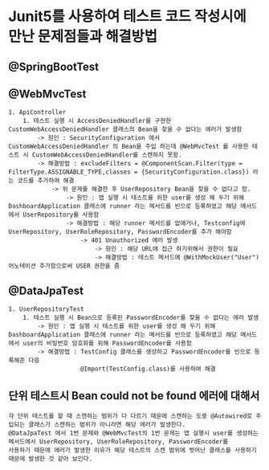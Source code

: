 # Junit5를 사용하여 테스트 코드 작성시에 만난 문제점들과 해결방법

## @SpringBootTest

## @WebMvcTest
    1. ApiController
        1. 테스트 실행 시 AccessDeniedHandler를 구현한 CustomWebAccessDeniedHandler 클래스의 Bean을 찾을 수 없다는 에러가 발생함
            -> 원인 : SecurityConfiguration 에서 CustomWebAccessDeniedHandler 의 Bean을 주입 하는데 @WebMvcTest 를 사용한 테스트 시 CustomWebAccessDeniedHandler를 스캔하지 못함. 
            -> 해결방법 : excludeFilters = @ComponentScan.Filter(type = FilterType.ASSIGNABLE_TYPE,classes = {SecurityConfiguration.class}) 라는 코드를 추가하여 해결 
                -> 위 문제를 해결한 후 UserRepository Bean을 찾을 수 없다고 함.
                    -> 원인 : 앱 실행 시 테스트를 위한 user를 생성 해 두기 위해 DashboardApplication 클래스에 runner 라는 메서드를 빈으로 등록하였고 해당 메서드에서 UserRepository를 사용함
                    -> 해결방법 : 해당 runner 메서드를 없애거나, Testconfig에 UserRepository, UserRoleRepository, PasswordEncoder를 추가 해야함
                        -> 401 Unauthorized 에러 발생
                            -> 원인 : 해당 URL에 접근 하기위해서 권한이 필요
                            -> 해결방법 : 테스트 메서드에 @WithMockUser("User") 어노테이션 추가함으로써 USER 권한을 줌
                

## @DataJpaTest
    1. UserRepositoryTest
        1. 테스트 실행 시 Bean으로 등록된 PasswordEncoder를 찾을 수 없다는 에러 발생
            -> 원인 : 앱 실행 시 테스트를 위한 user를 생성 해 두기 위해 DashboardApplication 클래스에 runner 라는 메서드를 빈으로 등록하였고 해당 메서드에서 user의 비밀번호 암호화를 위해 PasswordEncoder를 사용함 
            -> 해결방법 : TestConfig 클래스를 생성하고 PasswordEncoder를 빈으로 등록해준 다음 
                        @Import(TestConfig.class)를 사용하여 해결
    
## 단위 테스트시 Bean could not be found 에러에 대해서
    각 단위 테스트를 할 때 스캔하는 범위가 다 다르기 때문에 스캔하는 도중 @Autowired로 주입되는 클래스가 스캔하는 범위가 아니라면 해당 에러가 발생한다.
    @DataJpaTest 에서 1번 문제와 @WebMvcTest의 1번 문제는 앱 실행시 user를 생성하는 메서드에서 UserRepository, UserRoleRepository, PasswordEncoder를 
    사용하기 때문에 에러가 발생한 이유가 해당 테스트의 스캔 범위에 벗어난 클래스를 사용하기 때문에 발생한 것 같아 보인다. 
    